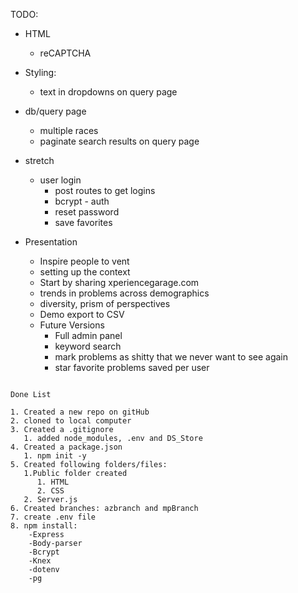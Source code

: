 TODO:

- HTML  
  - reCAPTCHA

- Styling:
  - text in dropdowns on query page

- db/query page
  - multiple races
  - paginate search results on query page

- stretch
  - user login
    - post routes to get logins
    - bcrypt - auth
    - reset password
    - save favorites

- Presentation
  - Inspire people to vent
  - setting up the context
  - Start by sharing xperiencegarage.com
  - trends in problems across demographics
  - diversity, prism of perspectives
  - Demo export to CSV
  - Future Versions
    - Full admin panel
    - keyword search
    - mark problems as shitty that we never want to see again
    - star favorite problems saved per user

```

Done List

1. Created a new repo on gitHub
2. cloned to local computer
3. Created a .gitignore
   1. added node_modules, .env and DS_Store
4. Created a package.json
   1. npm init -y
5. Created following folders/files:
   1.Public folder created
      1. HTML
      2. CSS
   2. Server.js
6. Created branches: azbranch and mpBranch
7. create .env file
8. npm install:
    -Express
    -Body-parser
    -Bcrypt
    -Knex
    -dotenv
    -pg
